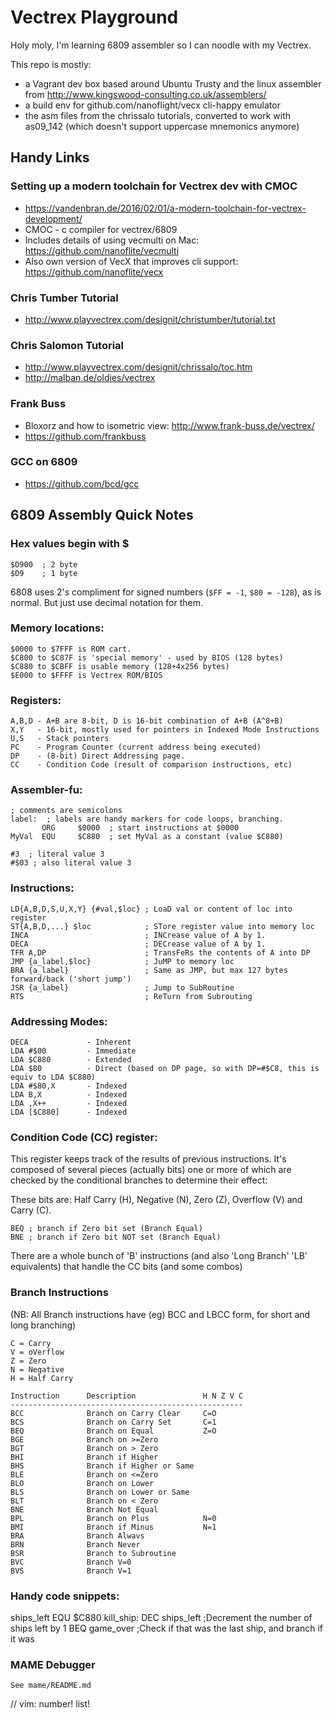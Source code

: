 Vectrex Playground
==================

Holy moly, I'm learning 6809 assembler so I can noodle with my Vectrex.

This repo is mostly:

* a Vagrant dev box based around Ubuntu Trusty and the linux assembler from
http://www.kingswood-consulting.co.uk/assemblers/
* a build env for github.com/nanoflight/vecx cli-happy emulator
* the asm files from the chrissalo tutorials, converted to work with
as09_142 (which doesn't support uppercase mnemonics anymore)



Handy Links
-----------

### Setting up a modern toolchain for Vectrex dev with CMOC

* https://vandenbran.de/2016/02/01/a-modern-toolchain-for-vectrex-development/
* CMOC - c compiler for vectrex/6809
* Includes details of using vecmulti on Mac: https://github.com/nanoflite/vecmulti
* Also own version of VecX that improves cli support: https://github.com/nanoflite/vecx

### Chris Tumber Tutorial

* http://www.playvectrex.com/designit/christumber/tutorial.txt

### Chris Salomon Tutorial

* http://www.playvectrex.com/designit/chrissalo/toc.htm
* http://malban.de/oldies/vectrex

### Frank Buss

* Bloxorz and how to isometric view: http://www.frank-buss.de/vectrex/
* https://github.com/frankbuss

### GCC on 6809

* https://github.com/bcd/gcc

6809 Assembly Quick Notes
-------------------------

### Hex values begin with $

    $D900  ; 2 byte
    $D9    ; 1 byte

6808 uses 2's compliment for signed numbers (`$FF = -1`, `$80 = -128`), as is normal. But just use decimal
notation for them.
 
### Memory locations:

    $0000 to $7FFF is ROM cart.
    $C800 to $C87F is 'special memory' - used by BIOS (128 bytes)
    $C880 to $CBFF is usable memory (128+4x256 bytes)
    $E000 to $FFFF is Vectrex ROM/BIOS

### Registers:

    A,B,D - A+B are 8-bit, D is 16-bit combination of A+B (A^8+B)
    X,Y   - 16-bit, mostly used for pointers in Indexed Mode Instructions
    U,S   - Stack pointers
    PC    - Program Counter (current address being executed)
    DP    - (8-bit) Direct Addressing page.
    CC    - Condition Code (result of comparison instructions, etc)

### Assembler-fu:

    ; comments are semicolons
    label:  ; labels are handy markers for code loops, branching.
           ORG     $0000  ; start instructions at $0000
    MyVal  EQU     $C880  ; set MyVal as a constant (value $C880)

    #3  ; literal value 3
    #$03 ; also literal value 3

### Instructions:

    LD{A,B,D,S,U,X,Y} {#val,$loc} ; LoaD val or content of loc into register
    ST{A,B,D,...} $loc            ; STore register value into memory loc
    INCA                          ; INCrease value of A by 1.
    DECA                          ; DECrease value of A by 1.
    TFR A,DP                      ; TransFeRs the contents of A into DP
    JMP {a_label,$loc}            ; JuMP to memory loc
    BRA {a_label}                 ; Same as JMP, but max 127 bytes forward/back ('short jump')
    JSR {a_label}                 ; Jump to SubRoutine
    RTS                           ; ReTurn from Subrouting

### Addressing Modes:

    DECA             - Inherent
    LDA #$00         - Immediate
    LDA $C880        - Extended
    LDA $80          - Direct (based on DP page, so with DP=#$C8, this is equiv to LDA $C880)
    LDA #$80,X       - Indexed
    LDA B,X          - Indexed
    LDA ,X++         - Indexed
    LDA [$C880]      - Indexed

### Condition Code (CC) register:

This register keeps track of
the results of previous instructions. It's composed of several pieces
(actually bits) one or more of which are checked by the conditional branches
to determine their effect:

These bits are: Half Carry (H), Negative (N), Zero (Z), Overflow (V) and
Carry (C).

    BEQ ; branch if Zero bit set (Branch Equal)
    BNE ; branch if Zero bit NOT set (Branch Equal)

There are a whole bunch of 'B' instructions (and also 'Long Branch' 'LB'
equivalents) that handle the CC bits (and some combos)

### Branch Instructions

(NB: All Branch instructions have (eg) BCC and LBCC form, for short and long
branching)

    C = Carry
    V = oVerflow
    Z = Zero
    N = Negative
    H = Half Carry

    Instruction      Description               H N Z V C
    ----------------------------------------------------
    BCC              Branch on Carry Clear     C=O
    BCS              Branch on Carry Set       C=1
    BEQ              Branch on Equal           Z=O
    BGE              Branch on >=Zero
    BGT              Branch on > Zero
    BHI              Branch if Higher
    BHS              Branch if Higher or Same
    BLE              Branch on <=Zero
    BLO              Branch on Lower
    BLS              Branch on Lower or Same
    BLT              Branch on < Zero
    BNE              Branch Not Equal
    BPL              Branch on Plus            N=0
    BMI              Branch if Minus           N=1
    BRA              Branch Alwavs
    BRN              Branch Never
    BSR              Branch to Subroutine
    BVC              Branch V=0
    BVS              Branch V=1

### Handy code snippets:

   ships_left EQU $C880
   kill_ship:
     DEC ships_left    ;Decrement the number of ships left by 1
     BEQ game_over     ;Check if that was the last ship, and branch if it was

### MAME Debugger

    See mame/README.md

// vim: number! list!
